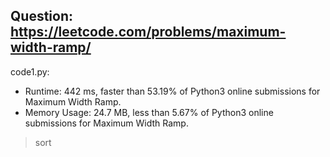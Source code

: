 ## Question: https://leetcode.com/problems/maximum-width-ramp/

code1.py:
* Runtime: 442 ms, faster than 53.19% of Python3 online submissions for Maximum Width Ramp.
* Memory Usage: 24.7 MB, less than 5.67% of Python3 online submissions for Maximum Width Ramp.
> sort